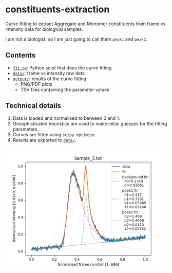 # constituents-extraction

Curve fitting to extract Aggregate and Monomer constituents
from frame vs intensity data for biological samples.

I am not a biologist, so I am just going to call them `peak1` and `peak2`.


## Contents

- [`fit.py`]: Python scipt that does the curve fitting
- [`data/`]: frame vs intensity raw data
- [`output/`]: results of the curve fitting
  - PNG/PDF plots
  - TSV files containing the parameter values

[`fit.py`]: fit.py
[`data/`]: data/
[`output/`]: output/


## Technical details

1. Data is loaded and normalised to between 0 and 1.
2. Unsophisticated heuristics are used to make initial guesses
   for the fitting parameters.
3. Curves are fitted using `scipy.optimize`.
4. Results are exported to [`data/`].

![Plot of 2-peak fit for Sample 3 data.][plot]

[plot]: output/fit-Sample_3.txt.png

